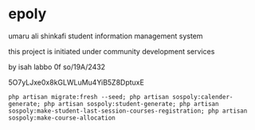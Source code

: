 # epoly
umaru ali shinkafi student information management system

this project is initiated under community development services

by isah labbo 0f so/19A/2432

5O7yLJxe0x8kGLWLuMu4YiB5Z8DptuxE


`php artisan migrate:fresh --seed; php artisan sospoly:calender-generate; php artisan sospoly:student-generate; php artisan sospoly:make-student-last-session-courses-registration; php artisan sospoly:make-course-allocation`
